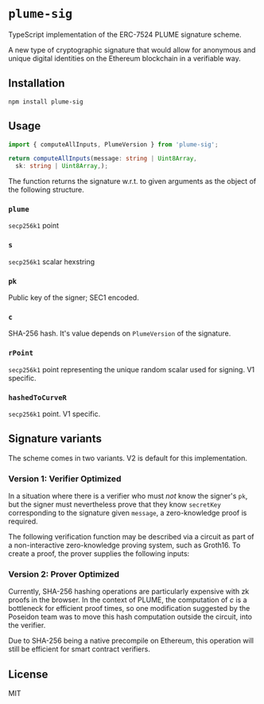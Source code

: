`plume-sig`
==============
TypeScript implementation of the ERC-7524 PLUME signature scheme.

A new type of cryptographic signature that would allow for anonymous and unique digital identities on the Ethereum blockchain in a verifiable way.

## Installation
`npm install plume-sig`

## Usage

```ts
import { computeAllInputs, PlumeVersion } from 'plume-sig';

return computeAllInputs(message: string | Uint8Array,
  sk: string | Uint8Array,);
```

The function returns the signature w.r.t. to given arguments as the object of the following structure.
### `plume`
`secp256k1` point
### `s`
`secp256k1` scalar hexstring
### `pk`
Public key of the signer; SEC1 encoded.
### `c`
SHA-256 hash. It's value depends on `PlumeVersion` of the signature.
### `rPoint`
`secp256k1` point representing the unique random scalar used for signing. V1 specific.
### `hashedToCurveR`
`secp256k1` point. V1 specific.

## Signature variants
The scheme comes in two variants. V2 is default for this implementation.

### Version 1: Verifier Optimized

In a situation where there is a verifier who must *not* know the signer's `pk`, but the signer must nevertheless prove that they know `secretKey` corresponding to the signature given `message`, a zero-knowledge proof is required.

The following verification function may be described via a circuit as part of a non-interactive zero-knowledge proving system, such as Groth16. To create a proof, the prover supplies the following inputs:

### Version 2: Prover Optimized

Currently, SHA-256 hashing operations are particularly expensive with zk proofs in the browser. In the context of PLUME, the computation of $c$ is a bottleneck for efficient proof times, so one modification suggested by the Poseidon team was to move this hash computation outside the circuit, into the verifier.

Due to SHA-256 being a native precompile on Ethereum, this operation will still be efficient for smart contract verifiers.

## License
MIT
